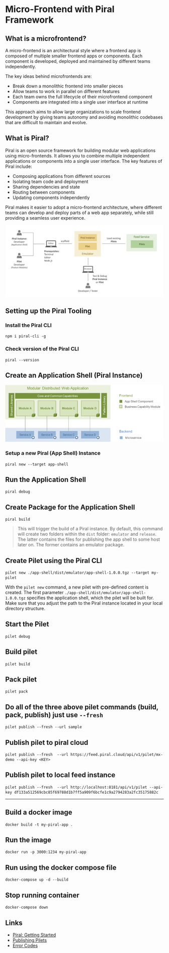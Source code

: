 # Micro-Frontend with Piral Framework

## What is a microfrontend?
A micro-frontend is an architectural style where a frontend app is composed of multiple smaller frontend apps or components. Each component is developed, deployed and maintained by different teams independently.

The key ideas behind microfrontends are:

- Break down a monolithic frontend into smaller pieces
- Allow teams to work in parallel on different features
- Each team owns the full lifecycle of their microfrontend component
- Components are integrated into a single user interface at runtime

This approach aims to allow large organizations to scale frontend development by giving teams autonomy and avoiding monolithic codebases that are difficult to maintain and evolve.

## What is Piral?
Piral is an open source framework for building modular web applications using micro-frontends. It allows you to combine multiple independent applications or components into a single user interface. The key features of Piral include:
- Composing applications from different sources
- Isolating team code and deployment
- Sharing dependencies and state
- Routing between components
- Updating components independently

Piral makes it easier to adopt a micro-frontend architecture, where different teams can develop and deploy parts of a web app separately, while still providing a seamless user experience.

![alt text](setup-overview.png)

## Setting up the Piral Tooling

### Install the Piral CLI
    npm i piral-cli -g

### Check version of the Piral CLI
    piral --version

## Create an Application Shell (Piral Instance)
![alt text](mod-dist-web-app.png)

### Setup a new Piral (App Shell) Instance
    piral new --target app-shell

## Run the Application Shell
    piral debug

## Create Package for the Application Shell
    piral build

>This will trigger the build of a Piral instance. By default, this command will create two folders within the `dist` folder: `emulator` and `release`. The latter contains the files for publishing the app shell to some host later on. The former contains an emulator package.

## Create Pilet using the Piral CLI
    pilet new ./app-shell/dist/emulator/app-shell-1.0.0.tgz --target my-pilet

With the `pilet new` command, a new pilet with pre-defined content is created. The first parameter `./app-shell/dist/emulator/app-shell-1.0.0.tgz` specifies the application shell, which the pilet will be built for. Make sure that you adjust the path to the Piral instance located in your local directory structure.

## Start the Pilet
    pilet debug

## Build pilet
    pilet build

## Pack pilet
    pilet pack

## Do all of the three above pilet commands (build, pack, publish) just use `--fresh`
    pilet publish --fresh --url sample

## Publish pilet to piral cloud
    pilet publish --fresh  --url https://feed.piral.cloud/api/v1/pilet/mx-demo --api-key <KEY>

## Publish pilet to local feed instance
    pilet publish --fresh  --url http://localhost:8181/api/v1/pilet --api-key df133a512569cbc85f69788d1b7ff5a909f6bcfe1c9a2794283a2fc35175882c

---
## Build a docker image
    docker build -t my-piral-app .

## Run the image
    docker run -p 3000:1234 my-piral-app

## Run using the docker compose file
    docker-compose up -d --build

## Stop running container
    docker-compose down

## Links
- [Piral: Getting Started](https://docs.piral.io/guidelines/tutorials/02-getting-started)
- [Publishing Pilets](https://docs.piral.io/guidelines/tutorials/03-publishing-pilets)
- [Error Codes](https://docs.piral.io/code/0000)